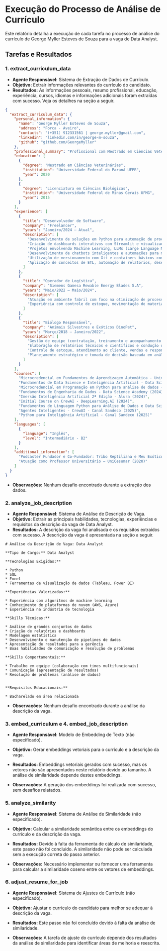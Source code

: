 # Execução do Processo de Análise de Currículo

Este relatório detalha a execução de cada tarefa no processo de análise do currículo de George Myller Esteves de Souza para a vaga de Data Analyst.

## Tarefas e Resultados

### 1. extract_curriculum_data

* **Agente Responsável:** Sistema de Extração de Dados de Currículo.
* **Objetivo:** Extrair informações relevantes do currículo do candidato.
* **Resultados:** As informações pessoais, resumo profissional, educação, experiência, cursos, idiomas e informações adicionais foram extraídas com sucesso. Veja os detalhes na seção a seguir.

```json
{
  "extract_curriculum_data": {
    "personal_information": {
      "name": "George Myller Esteves de Souza",
      "address": "Forca - Aveiro",
      "contacts": "(+351) 912331561 | george.myller@gmail.com",
      "linkedin": "linkedin.com/in/george-m-souza",
      "github": "github.com/GeorgeMyller"
    },
    "professional_summary": "Profissional com Mestrado em Ciências Veterinárias (UFPR) e Licenciatura em Ciências Biológicas (UFMG), em transição estratégica para a área de Tecnologia da Informação, com foco em Desenvolvimento de Software, Análise de Dados e Inteligência Artificial. Atuação atual como Desenvolvedor Freelancer, com experiência prática no desenvolvimento de soluções em Python para automação de processos, integração de APIs, análise de dados e machine learning. Conduzi projetos com LLMs, CrewAI e API Gemini, além da criação de dashboards interativos, chatbots inteligentes e aplicações com Streamlit e Flask. Domino ferramentas como Git, Docker (básico) e SQL (básico), além de bibliotecas como Pandas, NumPy e Scikit-learn. Possuo ampla qualificação técnica em Data Science, Engenharia de Dados, Inteligência Artificial e Python para análise de dados, por instituições como Universidade de Aveiro, Data Science Academy, Alura e DeepLearning.AI. Trago uma bagagem consistente em gestão, liderança e planejamento estratégico, com vivência como Biólogo Responsável e Professor Universitário. Tenho perfil analítico, autônomo e orientado a resultados. Inglês nível B2.",
    "education": [
      {
        "degree": "Mestrado em Ciências Veterinárias",
        "institution": "Universidade Federal do Paraná UFPR",
        "year": 2020
      },
      {
        "degree": "Licenciatura em Ciências Biológicas",
        "institution": "Universidade Federal de Minas Gerais UFMG",
        "year": 2015
      }
    ],
    "experience": [
      {
        "title": "Desenvolvedor de Software",
        "company": "Freelancer",
        "years": "Janeiro/2024 – Atual",
        "description": [
          "Desenvolvimento de soluções em Python para automação de processos, análise de dados e integração de APIs.",
          "Criação de dashboards interativos com Streamlit e visualizações personalizadas para tomada de decisão baseada em dados.",
          "Projetos envolvendo Machine Learning, LLMs (Large Language Models) e integração com ferramentas como CrewAI e API Gemini.",
          "Desenvolvimento de chatbots inteligentes e automações para mídias sociais, utilizando Flask e bibliotecas de IA.",
          "Utilização de versionamento com Git e containers básicos com Docker.",
          "Aplicação de conceitos de ETL, automação de relatórios, desenvolvimento de APIs RESTful e manipulação de dados com Pandas e NumPy."
        ]
      },
      {
        "title": "Operador de Logística",
        "company": "Siemens Gamesa Rewable Energy Blades S.A",
        "years": "Maio/2022 – Maio/2024",
        "description": [
          "Atuação em ambiente fabril com foco na otimização de processos logísticos e eficiência operacional.",
          "Experiência com controle de estoque, movimentação de materiais, gestão de insumos e suporte a sistemas integrados de produção."
        ]
      },
      {
        "title": "Biólogo Responsável",
        "company": "Animais Silvestres e Exóticos DinoPet",
        "years": "Março/2018 – Janeiro/2022",
        "description": [
          "Gestão de equipe (contratação, treinamento e acompanhamento de estagiários e bolsistas).",
          "Elaboração de relatórios técnicos e científicos e condução de pesquisas analíticas para aumento de eficiência reprodutiva.",
          "Controle de estoque, atendimento ao cliente, vendas e responsável pelo marketing digital da empresa.",
          "Planejamento estratégico e tomada de decisão baseada em análise de indicadores."
        ]
      }
    ],
    "courses": [
      "Microcredencial em Fundamentos de Aprendizagem Automática - Universidade de Aveiro (2025)",
      "Fundamentos de Data Science e Inteligência Artificial - Data Science Academy (2024)",
      "Microcredencial em Programação em Python para análise de dados - Universidade de Aveiro (2024)",
      "Fundamentos de Engenharia de Dados - Data Science Academy (2024)",
      "Imersão Inteligência Artificial 2ª Edição - Alura (2024)",
      "Initial Course on CrewAI - DeepLearning.AI (2024)",
      "Fundamentos de Linguagem Python para Análise de Dados e Data Science - Data Science Academy (2024)",
      "Agentes Inteligentes - CrewAI - Canal Sandeco (2025)",
      "Python para Inteligência Artificial - Canal Sandeco (2025)"
    ],
    "languages": [
      {
        "language": "Inglês",
        "level": "Intermediário - B2"
      }
    ],
    "additional_information": [
      "Podcaster Fundador e Co-Fundador: Tribo Reptiliana e Meu Exótico Podcast (2020 – 2023)",
      "Atuação como Professor Universitário – UniCesumar (2020)"
    ]
  }
}
```

* **Observações:** Nenhum desafio encontrado durante a extração dos dados.

### 2. analyze_job_description

* **Agente Responsável:** Sistema de Análise de Descrição de Vaga.
* **Objetivo:** Extrair as principais habilidades, tecnologias, experiências e requisitos da descrição da vaga de Data Analyst.
* **Resultados:** A descrição da vaga foi analisada e os requisitos extraídos com sucesso.  A descrição da vaga é apresentada na seção a seguir.

```
# Análise da Descrição de Vaga: Data Analyst

**Tipo de Cargo:** Data Analyst

**Tecnologias Exigidas:**

* Python
* SQL
* Excel
* Ferramentas de visualização de dados (Tableau, Power BI)

**Experiências Valorizadas:**

* Experiência com algoritmos de machine learning
* Conhecimento de plataformas de nuvem (AWS, Azure)
* Experiência na indústria de tecnologia

**Skills Técnicas:**

* Análise de grandes conjuntos de dados
* Criação de relatórios e dashboards
* Modelagem estatística
* Desenvolvimento e manutenção de pipelines de dados
* Apresentação de resultados para a gerência
* Boas habilidades de comunicação e resolução de problemas

**Skills Comportamentais:**

* Trabalho em equipe (colaboração com times multifuncionais)
* Comunicação (apresentação de resultados)
* Resolução de problemas (análise de dados)


**Requisitos Educacionais:**

* Bacharelado em área relacionada
```

* **Observações:** Nenhum desafio encontrado durante a análise da descrição da vaga.

### 3. embed_curriculum e 4. embed_job_description

* **Agente Responsável:** Modelo de Embedding de Texto (não especificado).
* **Objetivo:** Gerar embeddings vetoriais para o currículo e a descrição da vaga.
* **Resultados:** Embeddings vetoriais gerados com sucesso, mas os vetores não são apresentados neste relatório devido ao tamanho.  A análise de similaridade depende destes embeddings.

* **Observações:** A geração dos embeddings foi realizada com sucesso, sem desafios relatados.

### 5. analyze_similarity

* **Agente Responsável:** Sistema de Análise de Similaridade (não especificado).
* **Objetivo:** Calcular a similaridade semântica entre os embeddings do currículo e da descrição da vaga.
* **Resultados:** Devido à falta da ferramenta de cálculo de similaridade, este passo não foi concluído.  A similaridade não pode ser calculada sem a execução correta do passo anterior.

* **Observações:** Necessário implementar ou fornecer uma ferramenta para calcular a similaridade coseno entre os vetores de embeddings.

### 6. adjust_resume_for_job

* **Agente Responsável:** Sistema de Ajustes de Currículo (não especificado).
* **Objetivo:** Ajustar o currículo do candidato para melhor se adequar à descrição da vaga.
* **Resultados:** Este passo não foi concluído devido à falta da análise de similaridade.

* **Observações:**  A tarefa de ajuste do currículo depende dos resultados da análise de similaridade para identificar áreas de melhoria e reescrita.